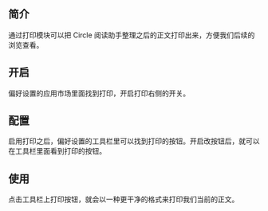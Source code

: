 简介
--

通过打印模块可以把 Circle 阅读助手整理之后的正文打印出来，方便我们后续的浏览查看。

开启
--

偏好设置的应用市场里面找到打印，开启打印右侧的开关。

配置
--

启用打印之后，偏好设置的工具栏里可以找到打印的按钮。开启改按钮后，就可以在工具栏里面看到打印的按钮。

使用
--

点击工具栏上打印按钮，就会以一种更干净的格式来打印我们当前的正文。